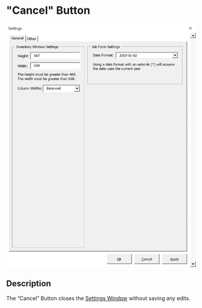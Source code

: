 # "Cancel" Button

![Alt text](/images/image65.png "Cancel Button")

## Description

The “Cancel” Button closes the [Settings Windpw](65_settings_window.md) without saving any edits.